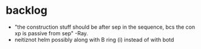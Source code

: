 # backlog
- "the construction stuff should be after sep in the sequence, bcs the con xp is passive from sep" -Ray.
- neitiznot helm possibly along with B ring (i) instead of with botd
